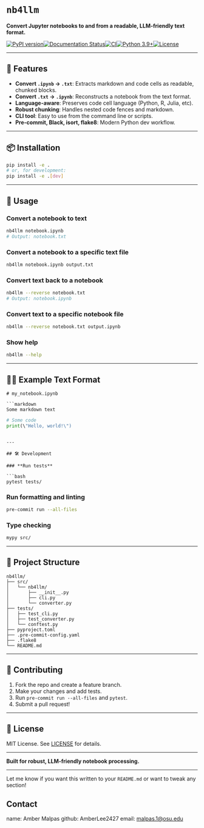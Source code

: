 # `nb4llm`

**Convert Jupyter notebooks to and from a readable, LLM-friendly text format.**

[![PyPI version](https://img.shields.io/pypi/v/clfits.svg)](https://pypi.org/project/nb4llm)[![Documentation Status](https://readthedocs.org/projects/nb4llm/badge/?version=latest)](https://nb4llm.readthedocs.io/en/latest/?badge=latest)[![CI](https://github.com/Amberlee2427/nb4llm/actions/workflows/ci.yml/badge.svg)](https://github.com/Amberlee2427/nb4llm/actions/workflows/ci.yml)[![Python 3.9+](https://img.shields.io/badge/python-3.9+-blue.svg)](https://www.python.org/downloads/)[![License](https://img.shields.io/badge/license-MIT-blue.svg)](https://opensource.org/licenses/MIT)

---

## 🚀 Features

- **Convert `.ipynb` → `.txt`**: Extracts markdown and code cells as readable, chunked blocks.
- **Convert `.txt` → `.ipynb`**: Reconstructs a notebook from the text format.
- **Language-aware**: Preserves code cell language (Python, R, Julia, etc).
- **Robust chunking**: Handles nested code fences and markdown.
- **CLI tool**: Easy to use from the command line or scripts.
- **Pre-commit, Black, isort, flake8**: Modern Python dev workflow.

---

## 📦 Installation

```bash
pip install -e .
# or, for development:
pip install -e .[dev]
```

---

## 📝 Usage

### **Convert a notebook to text**

```bash
nb4llm notebook.ipynb
# Output: notebook.txt
```

### **Convert a notebook to a specific text file**

```bash
nb4llm notebook.ipynb output.txt
```

### **Convert text back to a notebook**

```bash
nb4llm --reverse notebook.txt
# Output: notebook.ipynb
```

### **Convert text to a specific notebook file**

```bash
nb4llm --reverse notebook.txt output.ipynb
```

### **Show help**

```bash
nb4llm --help
```

---

## 🧑‍💻 Example Text Format

```
# my_notebook.ipynb

```markdown
Some markdown text
```

```python
# Some code
print(\"Hello, world!\")
```
```

---

## 🛠️ Development

### **Run tests**

```bash
pytest tests/
```

### **Run formatting and linting**

```bash
pre-commit run --all-files
```

### **Type checking**

```bash
mypy src/
```

---

## 🧩 Project Structure

```
nb4llm/
├── src/
│   └── nb4llm/
│       ├── __init__.py
│       ├── cli.py
│       └── converter.py
├── tests/
│   ├── test_cli.py
│   ├── test_converter.py
│   └── conftest.py
├── pyproject.toml
├── .pre-commit-config.yaml
├── .flake8
└── README.md
```

---

## 📝 Contributing

1. Fork the repo and create a feature branch.
2. Make your changes and add tests.
3. Run `pre-commit run --all-files` and `pytest`.
4. Submit a pull request!

---

## 📄 License

MIT License. See [LICENSE](LICENSE) for details.

---

**Built for robust, LLM-friendly notebook processing.**

---

Let me know if you want this written to your `README.md` or want to tweak any section!


## Contact

name: Amber Malpas 
github: AmberLee2427
email: malpas.1@osu.edu
